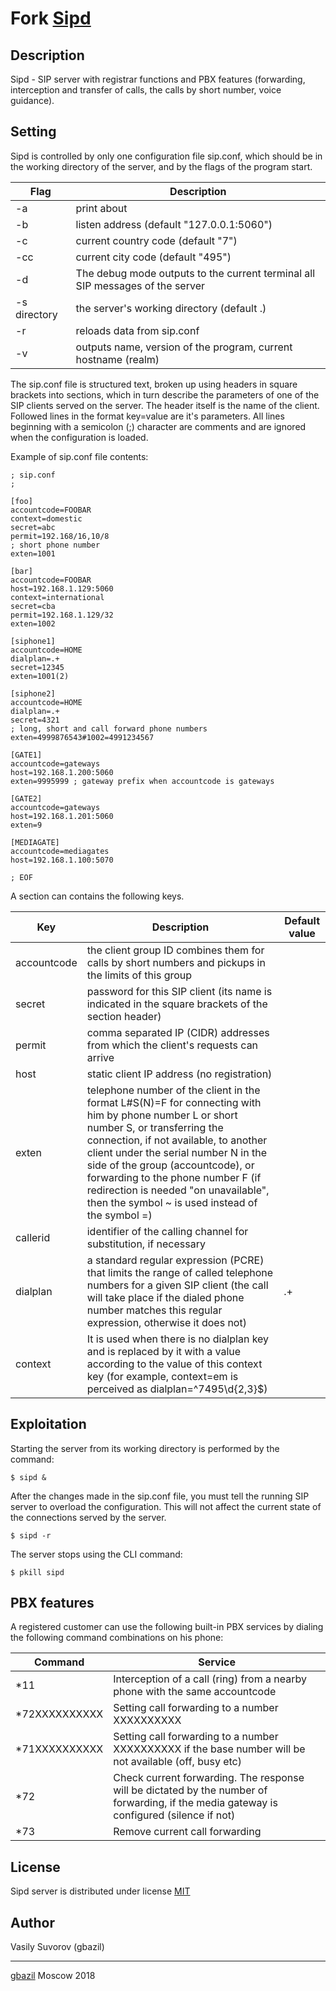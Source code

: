 # Fork [Sipd](https://github.com/gbazil/sipd)

## Description

Sipd - SIP server with registrar functions and PBX features (forwarding, interception and transfer of calls, the calls by short number, voice guidance).

## Setting

Sipd is controlled by only one configuration file sip.conf, which should be in the working directory of the server, and by the flags of the program start.

Flag | Description
-|-
-a | print about
-b | listen address (default "127.0.0.1:5060")
-c | current country code (default "7")
-cc | current city code (default "495")
-d | The debug mode outputs to the current terminal all SIP messages of the server
-s directory | the server's working directory (default .)
-r | reloads data from sip.conf
-v | outputs name, version of the program, current hostname (realm)

The sip.conf file is structured text, broken up using headers in square brackets into sections, which in turn describe the parameters of one of the SIP clients served on the server. The header itself is the name of the client. Followed lines in the format key=value are it's parameters. All lines beginning with a semicolon (;) character are comments and are ignored when the configuration is loaded.

Example of sip.conf file contents:

    ; sip.conf
    ;

    [foo]
    accountcode=FOOBAR
    context=domestic
    secret=abc
    permit=192.168/16,10/8
    ; short phone number
    exten=1001

    [bar]
    accountcode=FOOBAR
    host=192.168.1.129:5060
    context=international
    secret=cba
    permit=192.168.1.129/32
    exten=1002

    [siphone1]
    accountcode=HOME
    dialplan=.+
    secret=12345
    exten=1001(2)

    [siphone2]
    accountcode=HOME
    dialplan=.+
    secret=4321
    ; long, short and call forward phone numbers
    exten=4999876543#1002=4991234567

    [GATE1]
    accountcode=gateways
    host=192.168.1.200:5060
    exten=9995999 ; gateway prefix when accountcode is gateways

    [GATE2]
    accountcode=gateways
    host=192.168.1.201:5060
    exten=9

    [MEDIAGATE]
    accountcode=mediagates
    host=192.168.1.100:5070

    ; EOF


A section can contains the following keys.

Key | Description | Default value
-|-|-
accountcode | the client group ID combines them for calls by short numbers and pickups in the limits of this group |
secret | password for this SIP client (its name is indicated in the square brackets of the section header) |
permit | comma separated IP (CIDR) addresses from which the client's requests can arrive |
host | static client IP address (no registration) |
exten | telephone number of the client in the format L#S(N)=F for connecting with him by phone number L or short number S, or transferring the connection, if not available, to another client under the serial number N in the side of the group (accountcode), or forwarding to the phone number F (if redirection is needed "on unavailable", then the symbol ~ is used instead of the symbol =) |
callerid | identifier of the calling channel for substitution, if necessary
dialplan | a standard regular expression (PCRE) that limits the range of called telephone numbers for a given SIP client (the call will take place if the dialed phone number matches this regular expression, otherwise it does not) | .+
context | It is used when there is no dialplan key and is replaced by it with a value according to the value of this context key (for example, context=em is perceived as dialplan=^7495\d{2,3}$)

## Exploitation

Starting the server from its working directory is performed by the command:

    $ sipd &

After the changes made in the sip.conf file, you must tell the running SIP server to overload the configuration. This will not affect the current state of the connections served by the server.

    $ sipd -r

The server stops using the CLI command:

    $ pkill sipd

## PBX features

A registered customer can use the following built-in PBX services by dialing the following command combinations on his phone:

Command | Service
-|-
*11 | Interception of a call (ring) from a nearby phone with the same accountcode
*72XXXXXXXXXX | Setting call forwarding to a number XXXXXXXXXX
*71XXXXXXXXXX | Setting call forwarding to a number XXXXXXXXXX if the base number will be not available (off, busy etc)
*72 | Check current forwarding. The response will be dictated by the number of forwarding, if the media gateway is configured (silence if not)
*73 | Remove current call forwarding

## License

Sipd server is distributed under license [MIT](https://github.com/gbazil/sipd/blob/master/LICENSE)

## Author

Vasily Suvorov (gbazil)

---
[gbazil](https://gbazil.github.io) Moscow 2018
